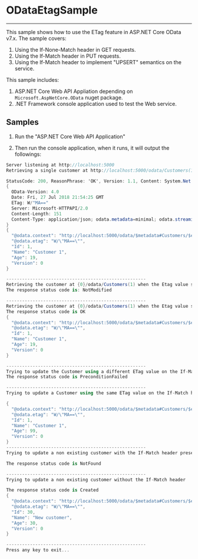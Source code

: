 # ODataEtagSample
--------------------------------------------------------------------

This sample shows how to use the ETag feature in ASP.NET Core OData v7.x.
The sample covers:

1) Using the If-None-Match header in GET requests.
2) Using the If-Match header in PUT requests.
3) Using the If-Match header to implement "UPSERT" semantics on the service.

This sample includes:

1. ASP.NET Core Web API Appliation depending on `Microsoft.AspNetCore.OData` nuget package.
1. .NET Framework console application used to test the Web service.

## Samples

1. Run the "ASP.NET Core Web API Application"

2. Then run the console application, when it runs, it will output the followings:

```C#
Server listening at http://localhost:5000
Retrieving a single customer at http://localhost:5000/odata/Customers(1)

StatusCode: 200, ReasonPhrase: 'OK', Version: 1.1, Content: System.Net.Http.StreamContent, Headers:
{
  OData-Version: 4.0
  Date: Fri, 27 Jul 2018 21:54:25 GMT
  ETag: W/"MA=="
  Server: Microsoft-HTTPAPI/2.0
  Content-Length: 151
  Content-Type: application/json; odata.metadata=minimal; odata.streaming=true
}
{
  "@odata.context": "http://localhost:5000/odata/$metadata#Customers/$entity",
  "@odata.etag": "W/\"MA==\"",
  "Id": 1,
  "Name": "Customer 1",
  "Age": 19,
  "Version": 0
}

-----------------------------------------------------
Retrieving the customer at {0}/odata/Customers(1) when the Etag value sent matches
The response status code is: NotModified

-----------------------------------------------------
Retrieving the customer at {0}/odata/Customers(1) when the Etag value sent matches
The response status code is OK
{
  "@odata.context": "http://localhost:5000/odata/$metadata#Customers/$entity",
  "@odata.etag": "W/\"MA==\"",
  "Id": 1,
  "Name": "Customer 1",
  "Age": 19,
  "Version": 0
}

-----------------------------------------------------
Trying to update the Customer using a different ETag value on the If-Match header and failing
The response status code is PreconditionFailed

-----------------------------------------------------
Trying to update a Customer using the same ETag value on the If-Match header and succeeding

{
  "@odata.context": "http://localhost:5000/odata/$metadata#Customers/$entity",
  "@odata.etag": "W/\"MA==\"",
  "Id": 1,
  "Name": "Customer 1",
  "Age": 99,
  "Version": 0
}
-----------------------------------------------------
Trying to update a non existing customer with the If-Match header present

The response status code is NotFound

-----------------------------------------------------
Trying to update a non existing customer without the If-Match header

The response status code is Created
{
  "@odata.context": "http://localhost:5000/odata/$metadata#Customers/$entity",
  "@odata.etag": "W/\"MA==\"",
  "Id": 30,
  "Name": "New customer",
  "Age": 30,
  "Version": 0
}

-----------------------------------------------------
Press any key to exit...

```